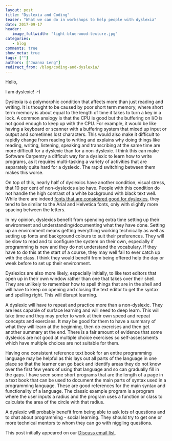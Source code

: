 ```yaml
---
layout: post
title: "Dyslexia and Coding"
teaser: "What we can do in workshops to help people with dyslexia"
date: 2017-09-17
header:
   image_fullwidth: "light-blue-wood-texture.jpg"
categories:
   - blog
comments: true
show_meta: true
tags: [""]
authors: ["Joanna Leng"]
redirect_from: /blog/coding-and-dyslexia/
---
```


Hello,

 I am dyslexic! :-)

 Dyslexia is a polymorphic condition that affects more than just reading
 and writing. It is thought to be caused by poor short term memory, where
 short term memory is about equal to the length of time it takes to turn a key in a lock. 
 A common analogy is that the CPU is good but the buffering on I/O is not
 good enough to keep up with the CPU. For example, it would be like having a
 keyboard or scanner with a buffering system that mixed up input or output
 and sometimes lost characters. This would also make it difficult to rapidly
 change from reading to writing and explains why doing things like reading,
 writing, listening, speaking and transcribing at the same time are more
 difficult for a dyslexic than for a non-dyslexic. I think this can make Software
 Carpentry a difficult way for a dyslexic to learn how to write programs, as
 it requires multi-tasking a variety of activities that are separately quite
 hard for a dyslexic. The rapid switching between them makes this worse.

 On top of this, nearly half of dyslexics have another condition, visual stress,
 that 10 per cent of non-dyslexics also have. People with this condition do not
 handle the high contrast of a white background with black text well. While there
 are indeed [fonts that are considered good for dyslexics](http://opendyslexic.org/), they tend to be
 similar to the Arial and Helvetica fonts, only with slightly more
 spacing between the letters.

 In my opinion, dyslexics benefit from spending extra time setting up their
 environment and understanding/documenting what they have done. Setting up an
 environment means getting everything working technically as well as setting up fonts and 
 background colours to suit their
 preferences. They will be slow to read and to configure the system on their
 own, especially if programming is new and they do not understand the
 vocabulary. If they have to do this at the start of a course, they may well
 fail to ever catch up with the class. I think they would benefit from being
 offered help the day or week before to set up their environment.

 Dyslexics are also more likely, especially initially, to like text editors
 that open up in their own window rather than one that takes over their
 shell. They are unlikely to remember how to spell things that are in the
 shell and will have to keep on opening and closing the text editor to get
 the syntax and spelling right. This will disrupt learning.

 A dyslexic will have to repeat and practice more than a non-dyslexic. They
 are less capable of surface learning and will need to deep learn. This will
 take time and they may prefer to work at their own speed and repeat concepts
 and exercises. It may be good for them to have a summary of what they will learn at
 the beginning, then do exercises and then get another summary at the end. There is
 a fair amount of evidence that some dyslexics are not good at multiple
 choice exercises so self-assessments which have multiple choices are not
 suitable for them.

 Having one consistent reference text book for an entire programming
 language may be helpful as this lays out all parts of the language in one
 place so that the learner can go back and identify areas they do not know
 over the first few years of using that language and so can gradually fill in the
 gaps. I have seen some short programs that are the length of a page in a
 text book that can be used to document the main parts of syntax used in a
 programming language. These are good references for the main syntax and functionality of
 a language. The classic example program is a program where the user inputs a
 radius and the program uses a function or class to calculate the area of the
 circle with that radius.

 A dyslexic will probably benefit from being able to ask lots of questions
 and to chat about programming - social learning. They should try to get one
 or more technical mentors to whom they can go with niggling questions.
 
 This post initially appeared on our [Discuss email list](http://lists.software-carpentry.org/pipermail/discuss/2017-April/005196.html).
